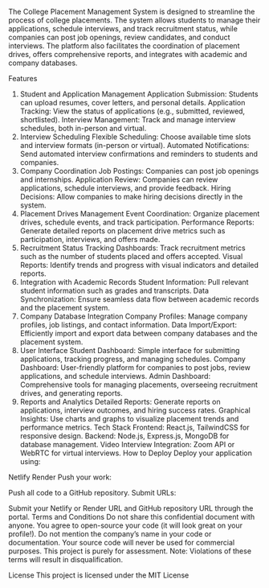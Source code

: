 The College Placement Management System is designed to streamline the process of college placements. The system allows students to manage their applications, schedule interviews, and track recruitment status, while companies can post job openings, review candidates, and conduct interviews. The platform also facilitates the coordination of placement drives, offers comprehensive reports, and integrates with academic and company databases.

Features
1. Student and Application Management
Application Submission: Students can upload resumes, cover letters, and personal details.
Application Tracking: View the status of applications (e.g., submitted, reviewed, shortlisted).
Interview Management: Track and manage interview schedules, both in-person and virtual.
2. Interview Scheduling
Flexible Scheduling: Choose available time slots and interview formats (in-person or virtual).
Automated Notifications: Send automated interview confirmations and reminders to students and companies.
3. Company Coordination
Job Postings: Companies can post job openings and internships.
Application Review: Companies can review applications, schedule interviews, and provide feedback.
Hiring Decisions: Allow companies to make hiring decisions directly in the system.
4. Placement Drives Management
Event Coordination: Organize placement drives, schedule events, and track participation.
Performance Reports: Generate detailed reports on placement drive metrics such as participation, interviews, and offers made.
5. Recruitment Status Tracking
Dashboards: Track recruitment metrics such as the number of students placed and offers accepted.
Visual Reports: Identify trends and progress with visual indicators and detailed reports.
6. Integration with Academic Records
Student Information: Pull relevant student information such as grades and transcripts.
Data Synchronization: Ensure seamless data flow between academic records and the placement system.
7. Company Database Integration
Company Profiles: Manage company profiles, job listings, and contact information.
Data Import/Export: Efficiently import and export data between company databases and the placement system.
8. User Interface
Student Dashboard: Simple interface for submitting applications, tracking progress, and managing schedules.
Company Dashboard: User-friendly platform for companies to post jobs, review applications, and schedule interviews.
Admin Dashboard: Comprehensive tools for managing placements, overseeing recruitment drives, and generating reports.
9. Reports and Analytics
Detailed Reports: Generate reports on applications, interview outcomes, and hiring success rates.
Graphical Insights: Use charts and graphs to visualize placement trends and performance metrics.
Tech Stack
Frontend: React.js, TailwindCSS for responsive design.
Backend: Node.js, Express.js, MongoDB for database management.
Video Interview Integration: Zoom API or WebRTC for virtual interviews.
How to Deploy
Deploy your application using:

Netlify
Render
Push your work:

Push all code to a GitHub repository.
Submit URLs:

Submit your Netlify or Render URL and GitHub repository URL through the portal.
Terms and Conditions
Do not share this confidential document with anyone.
You agree to open-source your code (it will look great on your profile!).
Do not mention the company’s name in your code or documentation.
Your source code will never be used for commercial purposes. This project is purely for assessment.
Note: Violations of these terms will result in disqualification.

License
This project is licensed under the MIT License

